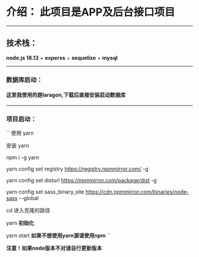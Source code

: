 # 介绍： 此项目是APP及后台接口项目

___
## 技术栈：
**node.js 18.13** + **experss** + **sequelize** + **mysql**

___
### 数据库启动：
#### 这里我使用的是**laragon**,下载后直接安装启动数据库

___
### 项目启动：
``
使用 yarn

安装 yarn

npm i -g yarn

yarn config set registry https://registry.npmmirror.com/ -g

yarn config set disturl https://npmmirror.com/package/dist -g

yarn config set sass_binary_site https://cdn.npmmirror.com/binaries/node-sass --global

cd 进入克隆的路径

yarn  **初始化**

yarn start  **如果不想使用yarn源请使用npm** 
``



**注意！如果node版本不对请自行更新版本**
